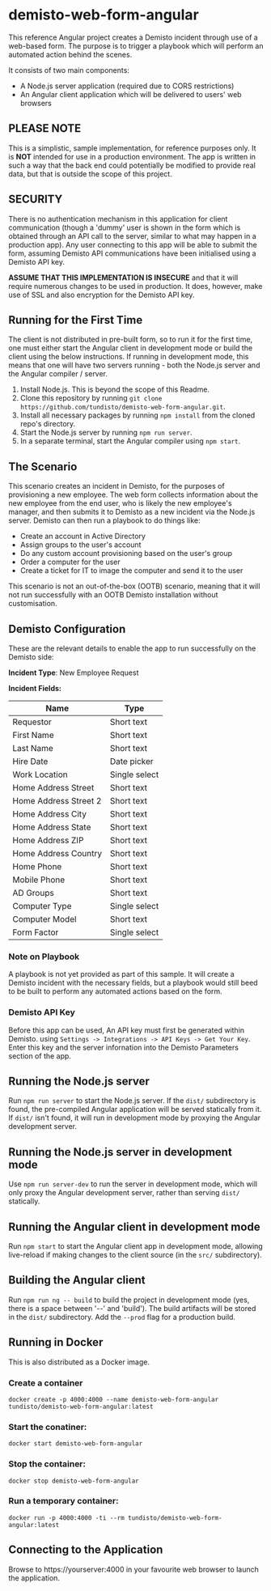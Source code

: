# demisto-web-form-angular

This reference Angular project creates a Demisto incident through use of a web-based form.  The purpose is to trigger a playbook which will perform an automated action behind the scenes.

It consists of two main components:

- A Node.js server application (required due to CORS restrictions)
- An Angular client application which will be delivered to users' web browsers

## PLEASE NOTE

This is a simplistic, sample implementation, for reference purposes only. It is **NOT** intended for use in a production environment.  The app is written in such a way that the back end could potentially be modified to provide real data, but that is outside the scope of this project.

## SECURITY

There is no authentication mechanism in this application for client communication (though a 'dummy' user is shown in the form which is obtained through an API call to the server, similar to what may happen in a production app).  Any user connecting to this app will be able to submit the form, assuming Demisto API communications have been initialised using a Demisto API key.

**ASSUME THAT THIS IMPLEMENTATION IS INSECURE** and that it will require numerous changes to be used in production.  It does, however, make use of SSL and also encryption for the Demisto API key.

## Running for the First Time

The client is not distributed in pre-built form, so to run it for the first time, one must either start the Angular client in development mode or build the client using the below instructions.  If running in development mode, this means that one will have two servers running - both the Node.js server and the Angular compiler / server.

1.  Install Node.js.  This is beyond the scope of this Readme.
2.  Clone this repository by running `git clone https://github.com/tundisto/demisto-web-form-angular.git`.
2.  Install all necessary packages by running `npm install` from the cloned repo's directory.
3.  Start the Node.js server by running `npm run server`.
4.  In a separate terminal, start the Angular compiler using `npm start`.

## The Scenario

This scenario creates an incident in Demisto, for the purposes of provisioning a new employee.  The web form collects information about the new employee from the end user, who is likely the new employee's manager, and then submits it to Demisto as a new incident via the Node.js server.  Demisto can then run a playbook to do things like:

- Create an account in Active Directory
- Assign groups to the user's account
- Do any custom account provisioning based on the user's group
- Order a computer for the user
- Create a ticket for IT to image the computer and send it to the user

This scenario is not an out-of-the-box (OOTB) scenario, meaning that it will not run successfully with an OOTB Demisto installation without customisation.

## Demisto Configuration

These are the relevant details to enable the app to run successfully on the Demisto side:

**Incident Type**: New Employee Request

**Incident Fields:**

| Name | Type |
| ---- | ---- |
| Requestor | Short text |
| First Name | Short text |
| Last Name | Short text |
| Hire Date | Date picker |
| Work Location | Single select | 
| Home Address Street | Short text |
| Home Address Street 2 | Short text |
| Home Address City | Short text |
| Home Address State | Short text |
| Home Address ZIP | Short text |
| Home Address Country | Short text |
| Home Phone | Short text |
| Mobile Phone | Short text |
| AD Groups | Short text |
| Computer Type | Single select |
| Computer Model | Short text |
| Form Factor | Single select |

### Note on Playbook

A playbook is not yet provided as part of this sample.  It will create a Demisto incident with the necessary fields, but a playbook would still beed to be built to perform any automated actions based on the form.

### Demisto API Key

Before this app can be used, An API key must first be generated within Demisto. using `Settings -> Integrations -> API Keys -> Get Your Key`.  Enter this key and the server infornation into the Demisto Parameters section of the app.

## Running the Node.js server

Run `npm run server` to start the Node.js server.  If the `dist/` subdirectory is found, the pre-compiled Angular application will be served statically from it.  If `dist/` isn't found, it will run in development mode by proxying the Angular development server.

## Running the Node.js server in development mode

Use `npm run server-dev` to run the server in development mode, which will only proxy the Angular development server, rather than serving `dist/` statically.

## Running the Angular client in development mode

Run `npm start` to start the Angular client app in development mode, allowing live-reload if making changes to the client source (in the `src/` subdirectory).

## Building the Angular client

Run `npm run ng -- build` to build the project in development mode (yes, there is a space between '--' and 'build').  The build artifacts will be stored in the `dist/` subdirectory. Add the `--prod` flag for a production build.

## Running in Docker

This is also distributed as a Docker image.

### Create a container

`docker create -p 4000:4000 --name demisto-web-form-angular tundisto/demisto-web-form-angular:latest`

### Start the conatiner:

`docker start demisto-web-form-angular`

### Stop the container:

`docker stop demisto-web-form-angular`

### Run a temporary container:

`docker run -p 4000:4000 -ti --rm tundisto/demisto-web-form-angular:latest`

## Connecting to the Application

Browse to https://yourserver:4000 in your favourite web browser to launch the application.